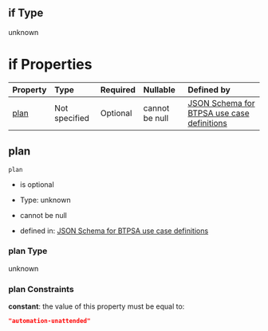 ## if Type

unknown

# if Properties

| Property      | Type          | Required | Nullable       | Defined by                                                                                                                                                                                                                                  |
| :------------ | :------------ | :------- | :------------- | :------------------------------------------------------------------------------------------------------------------------------------------------------------------------------------------------------------------------------------------ |
| [plan](#plan) | Not specified | Optional | cannot be null | [JSON Schema for BTPSA use case definitions](btpsa-usecase-properties-services-items-allof-1-then-allof-83-then-allof-2-if-properties-plan.md "undefined#/properties/services/items/allOf/1/then/allOf/83/then/allOf/2/if/properties/plan") |

## plan



`plan`

*   is optional

*   Type: unknown

*   cannot be null

*   defined in: [JSON Schema for BTPSA use case definitions](btpsa-usecase-properties-services-items-allof-1-then-allof-83-then-allof-2-if-properties-plan.md "undefined#/properties/services/items/allOf/1/then/allOf/83/then/allOf/2/if/properties/plan")

### plan Type

unknown

### plan Constraints

**constant**: the value of this property must be equal to:

```json
"automation-unattended"
```
